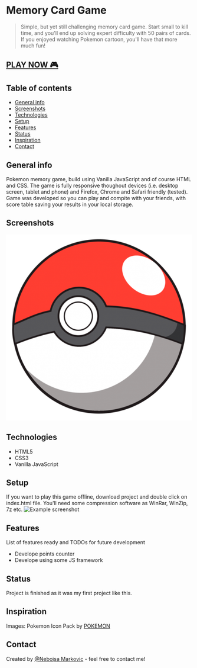 # Memory Card Game
> Simple, but yet still challenging memory card game. Start small to kill time,
and you'll end up solving expert difficulty with 50 pairs of cards. If you enjoyed watching Pokemon cartoon, you'll have that more much fun!

<h2> <a href="https://nebojsa91markovic.github.io/memorycardgame/"> PLAY NOW 🎮 </a> </h2>

## Table of contents
* [General info](#general-info)
* [Screenshots](#screenshots)
* [Technologies](#technologies)
* [Setup](#setup)
* [Features](#features)
* [Status](#status)
* [Inspiration](#inspiration)
* [Contact](#contact)

## General info
Pokemon memory game, build using Vanilla JavaScript and of course HTML and CSS. The game is fully responsive thoughout devices (i.e. desktop screen, tablet and phone) and Firefox, Chrome and Safari friendly (tested).
Game was developed so you can play and compite with your friends, with score table
saving your results in your local storage.

## Screenshots
![Example screenshot](./images/pokeball.png)

## Technologies
* HTML5
* CSS3
* Vanilla JavaScript

## Setup
If you want to play this game offline, download project and double click on index.html file. You'll need some compression software as WinRar, WinZip, 7z etc.
![Example screenshot](https://user-images.githubusercontent.com/59211000/96584696-e6412200-12de-11eb-9b99-602b4010a91c.png)

## Features
List of features ready and TODOs for future development
* Develope points counter
* Develope using some JS framework

## Status
Project is finished as it was my first project like this.

## Inspiration
Images: Pokemon Icon Pack by [POKEMON](https://www.pokemon.com/us/)


## Contact
Created by [@Nebojsa Markovic](https://www.linkedin.com/in/nebojsa-markovic-6760111b5/) - feel free to contact me!
